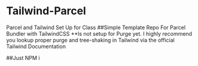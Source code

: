 # Tailwind-Parcel
Parcel and Tailwind Set Up for Class
##Simple Template Repo For Parcel Bundler with TailwindCSS
**Is not setup for Purge yet. I highly recommend you lookup proper purge and tree-shaking in Tailwind via the official Tailwind Documentation

##Just NPM i
